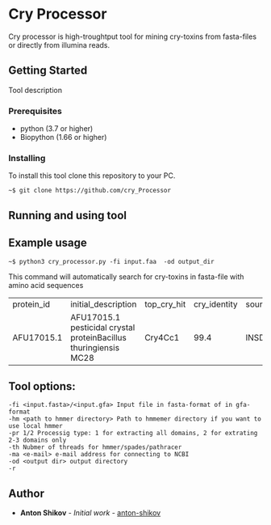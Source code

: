 # Cry Processor
Cry processor is high-troughtput tool for mining cry-toxins from fasta-files or directly from illumina reads.

## Getting Started

Tool description

### Prerequisites
<ul>
  <li>python (3.7 or higher) </li>
  <li>Biopython (1.66 or higher)
  </li>
</ul>

### Installing

To install this tool clone this repository to your PC.

```
~$ git clone https://github.com/cry_Processor
```

## Running and using tool

## Example usage
```
~$ python3 cry_processor.py -fi input.faa  -od output_dir
```
This command will automatically search for cry-toxins in fasta-file with amino acid sequences


<table>
  <tr>
    <td>protein_id</td>
    <td>initial_description</td>
    <td>top_cry_hit</td>
    <td>cry_identity</td>
    <td>source</td>
    <td>nucl_accession</td>
    <td>start</td>
    <td>stop</td>
    <td>strand</td>
    <td>ipg_prot_id</td>
    <td>ipg_prot_name</td>
    <td>organism</td>
    <td>strain</td>
    <td>assembly</td>
  </tr>
  <tr>
    <td>AFU17015.1</td>
    <td>AFU17015.1 pesticidal crystal proteinBacillus thuringiensis MC28</td>
    <td>Cry4Cc1</td>
    <td>99.4</td>
    <td>INSDC</td>
    <td>CP003690.1</td>
    <td>58993</td>
    <td>62628</td>
    <td>+</td>
    <td>AFU17015.1</td>
    <td>pesticidal crystal protein</td>
    <td>Bacillus thuringiensis MC28</td>
    <td>MC28</td>
    <td>GCA_000300475.1</td>
  </tr>
</table>

## Tool options: 
```
-fi <input.fasta>/<input.gfa> Input file in fasta-format of in gfa-format
-hm <path to hmmer directory> Path to hmmemer directory if you want to use local hmmer
-pr 1/2 Processig type: 1 for extracting all domains, 2 for extrating 2-3 domains only
-th Nubmer of threads for hmmer/spades/pathracer
-ma <e-mail> e-mail address for connecting to NCBI
-od <output dir> output directory
-r 

```


## Author

* **Anton Shikov** - *Initial work* - [anton-shikov](https://github.com/anton-shikov)


